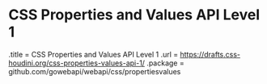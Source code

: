 # CSS Properties and Values API Level 1

.title = CSS Properties and Values API Level 1
.url = <https://drafts.css-houdini.org/css-properties-values-api-1/>
.package = github.com/gowebapi/webapi/css/propertiesvalues
